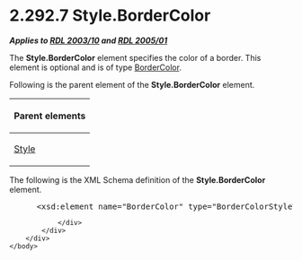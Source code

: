 <html dir="LTR" xmlns:mshelp="http://msdn.microsoft.com/mshelp" xmlns:ddue="http://ddue.schemas.microsoft.com/authoring/2003/5" xmlns:xlink="http://www.w3.org/1999/xlink" xmlns:tool="http://www.microsoft.com/tooltip">
    <head>
        <meta http-equiv="Content-Type" content="text/html; CHARSET=utf-8"></meta>
        <meta name="save" content="history"></meta>
        <title>2.292.7 Style.BorderColor</title>
        <xml>
            <mshelp:toctitle title="2.292.7 Style.BorderColor"></mshelp:toctitle>
            <mshelp:rltitle title="[MS-RDL]: Style.BorderColor"></mshelp:rltitle>
            <mshelp:keyword index="A" term="5e8522ee-41bb-4d1e-9a84-12debb6d429e"></mshelp:keyword>
            <mshelp:attr name="DCSext.ContentType" value="open specification"></mshelp:attr>
            <mshelp:attr name="AssetID" value="5e8522ee-41bb-4d1e-9a84-12debb6d429e"></mshelp:attr>
            <mshelp:attr name="TopicType" value="kbRef"></mshelp:attr>
            <mshelp:attr name="DCSext.Title" value="[MS-RDL]: Style.BorderColor" />
        </xml>
    </head>
    <body>
        <div id="header">
            <h1 class="heading">2.292.7 Style.BorderColor</h1>
        </div>
        <div id="mainSection">
            <div id="mainBody">
                <div id="allHistory" class="saveHistory"></div>
                <div id="sectionSection0" class="section" name="collapseableSection">
                    

<p><b><i>Applies to </i></b><a href="a7e2ad00-07c8-4f6d-80ab-3ad55df7b233.htm"><b><i>RDL 2003/10</i></b></a><b>
<i>and </i></b><a href="3ebe2912-4958-4832-b391-cad1f5e13338.htm"><b><i>RDL 2005/01</i></b></a></p>

<p>The <b>Style.BorderColor</b> element specifies the color of
a border. This element is optional and is of type <a href="66641e6c-1e60-483e-a84d-d43d738623bf.htm">BorderColor</a>. </p>

<p>Following is the parent element of the <b>Style.BorderColor</b>
element.</p>

<table>
 <thead>
  <tr>
   <th>
   <p>Parent elements</p>
   </th>
  </tr>
 </thead>
 <tr>
  <td>
  <p><a href="ea446209-9c6a-46ce-b472-fae8b8350b37.htm">Style</a>
  </p>
  </td>
 </tr>
</table>

<p>The following is the XML Schema definition of the <b>Style.BorderColor</b>
element.</p>

<dl>
<dd>
<div><pre> &lt;xsd:element name=&quot;BorderColor&quot; type=&quot;BorderColorStyleWidthType&quot; minOccurs=&quot;0&quot; /&gt;
</pre></div>
</dd></dl>


                </div>
            </div>
        </div>
    </body>
</html>